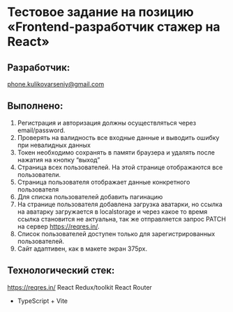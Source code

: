 #  Тестовое задание на позицию «Frontend-разработчик стажер на React»

## Разработчик:
phone.kulikovarseniy@gmail.com

## Выполнено:
1. Регистрация и авторизация должны осуществляться через email/password. 
2. Проверять на валидность все входные данные и выводить ошибку при невалидных данных
3. Токен необходимо сохранять в памяти браузера и удалять после нажатия на кнопку “выход”
4. Страница всех пользователей. На этой странице отображаются все пользователи. 
5. Страница пользователя отображает данные конкретного пользователя
6. Для списка пользователей добавить пагинацию
7. На странице пользователя добавлена загрузка аватарки, но ссылка на аватарку загружается в localstorage и через какое то время ссылка становится не актуальна, так же отправляется запрос PATCH на сервер https://reqres.in/.
8. Список пользователей доступен только для зарегистрированных пользователей. 
9. Сайт адаптивен, как в макете экран 375px.

## Технологический стек:
https://reqres.in/
React
Redux/toolkit
React Router
+ TypeScript + Vite


